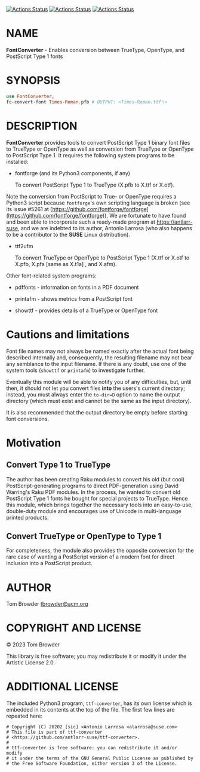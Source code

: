 [![Actions Status](https://github.com/tbrowder/FontConverter/actions/workflows/linux.yml/badge.svg)](https://github.com/tbrowder/FontConverter/actions) [![Actions Status](https://github.com/tbrowder/FontConverter/actions/workflows/macos.yml/badge.svg)](https://github.com/tbrowder/FontConverter/actions) [![Actions Status](https://github.com/tbrowder/FontConverter/actions/workflows/windows.yml/badge.svg)](https://github.com/tbrowder/FontConverter/actions)

NAME
====

**FontConverter** - Enables conversion between TrueType, OpenType, and PostScript Type 1 fonts

SYNOPSIS
========

```raku
use FontConverter;
fc-convert-font Times-Roman.pfb # OUTPUT: «Times-Roman.ttf␤»
```

DESCRIPTION
===========

**FontConverter** provides tools to convert PostScript Type 1 binary font files to TrueType or OpenType as well as conversion from TrueType or OpenType to PostScript Type 1. It requires the following system programs to be installed:

  * fontforge (and its Python3 components, if any)

    To convert PostScript Type 1 to TrueType (X.pfb to X.ttf or X.otf).

Note the conversion from PostScript to True- or OpenType requires a Python3 script because `fontforge`'s own scripting language is broken (see its issue #5261 at [https://github.com/fontforge/fontforge](https://github.com/fontforge/fontforge)). We are fortunate to have found and been able to incorporate such a ready-made program at [https://antlarr-suse](https://antlarr-suse), and we are indebted to its author, Antonio Larrosa (who also happens to be a contributor to the **SUSE** Linux distribution).

  * ttf2ufm

    To convert TrueType or OpenType to PostScript Type 1 (X.ttf or X.otf to X.pfb, X.pfa [same as X.t1a] , and X.afm).

Other font-related system programs:

  * pdffonts - information on fonts in a PDF document

  * printafm - shows metrics from a PostScript font

  * showttf - provides details of a TrueType or OpenType font

Cautions and limitations
========================

Font file names may not always be named exactly after the actual font being described internally and, consequently, the resulting filename may not bear any semblance to the input filename. If there is any doubt, use one of the system tools (`showttf` or `printafm`) to investigate further. 

Eventually this module will be able to notify you of any difficulties, but, until then, it should not let you convert files **into** the users's current directory; instead, you must always enter the `to-dir=D` option to name the output directory (which must exist and cannot be the same as the input directory). 

It is also recommended that the output directory be empty before starting font conversions.

Motivation
==========

Convert Type 1 to TrueType 
---------------------------

The author has been creating Raku modules to convert his old (but cool) PostScript-generating programs to direct PDF-generation using David Warring's Raku PDF modules. In the process, he wanted to convert old PostScript Type 1 fonts he bought for special projects to TrueType. Hence this module, which brings together the necessary tools into an easy-to-use, double-duty module and encourages use of Unicode in multi-language printed products.

Convert TrueType or OpenType to Type 1 
---------------------------------------

For completeness, the module also provides the opposite conversion for the rare case of wanting a PostScript version of a modern font for direct inclusion into a PostScript product.

AUTHOR
======

Tom Browder <tbrowder@acm.org>

COPYRIGHT AND LICENSE
=====================

© 2023 Tom Browder

This library is free software; you may redistribute it or modify it under the Artistic License 2.0.

ADDITIONAL LICENSE
==================

The included Python3 program, `ttf-converter`, has its own license which is embedded in its contents at the top of the file. The first few lines are repeated here:

    # Copyright (C) 20202 [sic] <Antonio Larrosa <alarrosa@suse.com>
    # This file is part of ttf-converter
    # <https://github.com/antlarr-suse/ttf-converter>.
    #
    # ttf-converter is free software: you can redistribute it and/or modify
    # it under the terms of the GNU General Public License as published by
    # the Free Software Foundation, either version 3 of the License.

